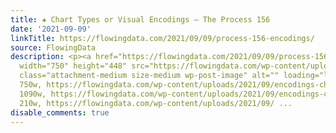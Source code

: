```yaml
---
title: ✚ Chart Types or Visual Encodings – The Process 156
date: '2021-09-09'
linkTitle: https://flowingdata.com/2021/09/09/process-156-encodings/
source: FlowingData
description: <p><a href="https://flowingdata.com/2021/09/09/process-156-encodings/"><img
  width="750" height="448" src="https://flowingdata.com/wp-content/uploads/2021/09/encodings-chart-types-750x448.png"
  class="attachment-medium size-medium wp-post-image" alt="" loading="lazy" srcset="https://flowingdata.com/wp-content/uploads/2021/09/encodings-chart-types-750x448.png
  750w, https://flowingdata.com/wp-content/uploads/2021/09/encodings-chart-types-1090x651.png
  1090w, https://flowingdata.com/wp-content/uploads/2021/09/encodings-chart-types-210x125.png
  210w, https://flowingdata.com/wp-content/uploads/2021/09/ ...
disable_comments: true
---
```

<p><a href="https://flowingdata.com/2021/09/09/process-156-encodings/"><img width="750" height="448" src="https://flowingdata.com/wp-content/uploads/2021/09/encodings-chart-types-750x448.png" class="attachment-medium size-medium wp-post-image" alt="" loading="lazy" srcset="https://flowingdata.com/wp-content/uploads/2021/09/encodings-chart-types-750x448.png 750w, https://flowingdata.com/wp-content/uploads/2021/09/encodings-chart-types-1090x651.png 1090w, https://flowingdata.com/wp-content/uploads/2021/09/encodings-chart-types-210x125.png 210w, https://flowingdata.com/wp-content/uploads/2021/09/ ...